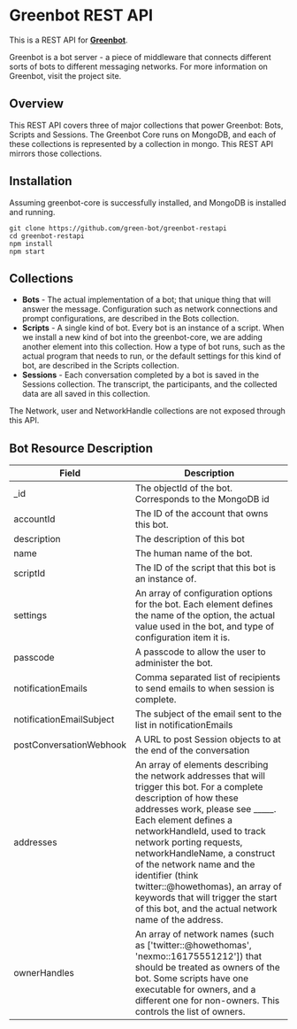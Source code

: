 # Greenbot REST API

This is a REST API for **[Greenbot](https://github.com/green-bot/greenbot-core)**.

Greenbot is a bot server - a piece of middleware that connects different sorts of bots to different messaging networks. For more information on Greenbot, visit the project site.

## Overview
This REST API covers three of major collections that power Greenbot: Bots, Scripts and Sessions.
The Greenbot Core runs on MongoDB, and each of these collections is represented by a
collection in mongo.  This REST API mirrors those collections.

## Installation

Assuming greenbot-core is successfully installed, and MongoDB is installed and running.

```
git clone https://github.com/green-bot/greenbot-restapi
cd greenbot-restapi
npm install
npm start
```
## Collections
* **Bots** - The actual implementation of a bot; that unique thing that will answer the message. Configuration such as network connections and prompt configurations, are described in the Bots collection.
* **Scripts** - A single kind of bot. Every bot is an instance of a script. When we install a new kind of bot into the greenbot-core, we are adding another element into this collection. How a type of bot runs, such as the actual program that needs to run, or the default settings for this kind of bot, are described in the Scripts collection.
* **Sessions** - Each conversation completed by a bot is saved in the Sessions collection. The transcript, the participants, and the collected data are all saved in this collection.

The Network, user and NetworkHandle collections are not exposed through this API.


## Bot Resource Description
Field | Description
----- |  -----------
_id | The objectId of the bot. Corresponds to the MongoDB id
accountId | The ID of the account that owns this bot.
description | The description of this bot
name | The human name of the bot.
scriptId | The ID of the script that this bot is an instance of.
settings | An array of configuration options for the bot. Each element defines the name of the option, the actual value used in the bot, and type of configuration item it is.
passcode | A passcode to allow the user to administer the bot.
notificationEmails | Comma separated list of recipients to send emails to when session is complete.
notificationEmailSubject | The subject of the email sent to the list in notificationEmails
postConversationWebhook | A URL to post Session objects to at the end of the conversation
addresses | An array of elements describing the network addresses that will trigger this bot. For a complete description of how these addresses work, please see _____. Each element defines a networkHandleId, used to track network porting requests, networkHandleName, a construct of the network name and the identifier (think twitter::@howethomas), an array of keywords that will trigger the start of this bot, and the actual network name of the address.
ownerHandles | An array of network names (such as ['twitter::@howethomas', 'nexmo::16175551212']) that should be treated as owners of the bot. Some scripts have one executable for owners, and a different one for non-owners.  This controls the list of owners.
